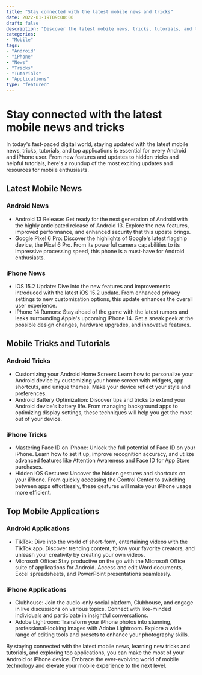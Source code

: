```yaml
--- 
title: "Stay connected with the latest mobile news and tricks"
date: 2022-01-19T09:00:00
draft: false
description: "Discover the latest mobile news, tricks, tutorials, and top applications for Android and iPhone users."
categories:
- "Mobile"
tags:
- "Android"
- "iPhone"
- "News"
- "Tricks"
- "Tutorials"
- "Applications"
type: "featured"
---
```


# Stay connected with the latest mobile news and tricks

In today's fast-paced digital world, staying updated with the latest mobile news, tricks, tutorials, and top applications is essential for every Android and iPhone user. From new features and updates to hidden tricks and helpful tutorials, here's a roundup of the most exciting updates and resources for mobile enthusiasts.

## Latest Mobile News

### Android News

- Android 13 Release: Get ready for the next generation of Android with the highly anticipated release of Android 13. Explore the new features, improved performance, and enhanced security that this update brings.
- Google Pixel 6 Pro: Discover the highlights of Google's latest flagship device, the Pixel 6 Pro. From its powerful camera capabilities to its impressive processing speed, this phone is a must-have for Android enthusiasts.

### iPhone News

- iOS 15.2 Update: Dive into the new features and improvements introduced with the latest iOS 15.2 update. From enhanced privacy settings to new customization options, this update enhances the overall user experience.
- iPhone 14 Rumors: Stay ahead of the game with the latest rumors and leaks surrounding Apple's upcoming iPhone 14. Get a sneak peek at the possible design changes, hardware upgrades, and innovative features.

## Mobile Tricks and Tutorials

### Android Tricks

- Customizing your Android Home Screen: Learn how to personalize your Android device by customizing your home screen with widgets, app shortcuts, and unique themes. Make your device reflect your style and preferences.
- Android Battery Optimization: Discover tips and tricks to extend your Android device's battery life. From managing background apps to optimizing display settings, these techniques will help you get the most out of your device.

### iPhone Tricks

- Mastering Face ID on iPhone: Unlock the full potential of Face ID on your iPhone. Learn how to set it up, improve recognition accuracy, and utilize advanced features like Attention Awareness and Face ID for App Store purchases.
- Hidden iOS Gestures: Uncover the hidden gestures and shortcuts on your iPhone. From quickly accessing the Control Center to switching between apps effortlessly, these gestures will make your iPhone usage more efficient.

## Top Mobile Applications

### Android Applications

- TikTok: Dive into the world of short-form, entertaining videos with the TikTok app. Discover trending content, follow your favorite creators, and unleash your creativity by creating your own videos.
- Microsoft Office: Stay productive on the go with the Microsoft Office suite of applications for Android. Access and edit Word documents, Excel spreadsheets, and PowerPoint presentations seamlessly.

### iPhone Applications

- Clubhouse: Join the audio-only social platform, Clubhouse, and engage in live discussions on various topics. Connect with like-minded individuals and participate in insightful conversations.
- Adobe Lightroom: Transform your iPhone photos into stunning, professional-looking images with Adobe Lightroom. Explore a wide range of editing tools and presets to enhance your photography skills.

By staying connected with the latest mobile news, learning new tricks and tutorials, and exploring top applications, you can make the most of your Android or iPhone device. Embrace the ever-evolving world of mobile technology and elevate your mobile experience to the next level.
